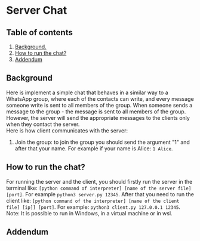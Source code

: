 # Server Chat

## Table of contents
1. [ Background. ](#back)
2. [How to run the chat?](#run)
3. [Addendum](#add)

<a name="back"></a>
## Background
Here is implement a simple chat that behaves in a similar way to a WhatsApp group, where each of the contacts can write, and every message someone write is sent to all members of the group. When someone sends a message to the group - the message is sent to all members of the group. However, the server will send the appropriate messages to the clients only when they contact the server.  
Here is how client communicates with the server:  
1. Join the group: to join the group you should send the argument "1" and after that your name. For example if your name is Alice: ``1 Alice``.

<a name="run"></a>
## How to run the chat?
For running the server and the client, you should firstly run the server in the terminal like:  ```[python command of interpreter] [name of the server file] [port]```.
For example ```python3 server.py 12345```.
After that you need to run the client like: ```[python command of the interpreter] [name of the client file] [ip]] [port]```.
For example: ```python3 client.py 127.0.0.1 12345```.
Note: It is possible to run in Windows, in a virtual machine or in wsl.

<a name="add"></a>
## Addendum
